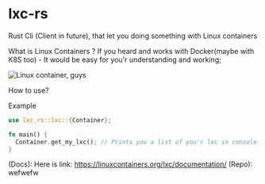 # lxc-rs

Rust Cli (Client in future), that let you doing something with Linux containers

What is Linux Containers ?
If you heard and works with Docker(maybe with K8S too) - It would be easy for you'r understanding and working;

<image src="images/lxc.png" alt="Linux container, guys" title="Linux Container" />

How to use?

Example
```rs
use lxc_rs::lxc::{Container};

fn main() {
  Container.get_my_lxc(); // Prints you a list of you'r lxc in console
}
```

(Docs): Here is link: https://linuxcontainers.org/lxc/documentation/
(Repo): wefwefw
